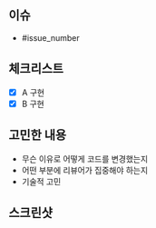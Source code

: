 ## 이슈
- #issue_number

## 체크리스트
- [x] A 구현
- [x] B 구현

## 고민한 내용
- 무슨 이유로 어떻게 코드를 변경했는지
- 어떤 부분에 리뷰어가 집중해야 하는지
- 기술적 고민

## 스크린샷
